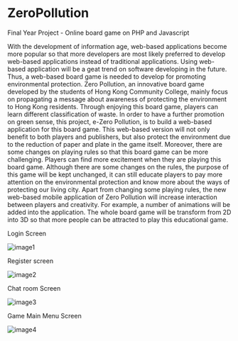 # ZeroPollution

Final Year Project - Online board game on PHP and Javascript

With the development of information age, web-based applications become more popular so that more developers are most likely preferred to develop web-based applications instead of traditional applications. Using web-based application will be a geat trend on software developing in the future. Thus, a web-based board game is needed to develop for promoting environmental protection.
Zero Pollution, an innovative board game developed by the students of Hong Kong Community College, mainly focus on propagating a message about awareness of protecting the environment to Hong Kong residents. Through enjoying this board game, players can learn different classification of waste. In order to have a further promotion on green sense, this project, e-Zero Pollution, is to build a web-based application for this board game. This web-based version will not only benefit to both players and publishers, but also protect the environment due to the reduction of paper and plate in the game itself.
Moreover, there are some changes on playing rules so that this board game can be more challenging. Players can find more excitement when they are playing this board game. Although there are some changes on the rules, the purpose of this game will be kept unchanged, it can still educate players to pay more attention on the environmental protection and know more about the ways of protecting our living city.
Apart from changing some playing rules, the new web-based mobile application of Zero Pollution will increase interaction between players and creativity. For example, a number of animations will be added into the application. The whole board game will be transform from 2D into 3D so that more people can be attracted to play this educational game.

Login Screen

![image1](https://github.com/wai25/ZeroPollution/blob/master/images/1.png)

Register screen

![image2](https://github.com/wai25/ZeroPollution/blob/master/images/2.png)

Chat room Screen

![image3](https://github.com/wai25/ZeroPollution/blob/master/images/3.png)

Game Main Menu Screen

![image4](https://github.com/wai25/ZeroPollution/blob/master/images/4.png)
